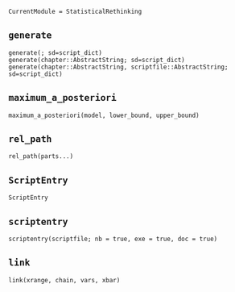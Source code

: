 ```@meta
CurrentModule = StatisticalRethinking
```

## `generate`
```@docs
generate(; sd=script_dict)
generate(chapter::AbstractString; sd=script_dict)
generate(chapter::AbstractString, scriptfile::AbstractString; sd=script_dict)
```

## `maximum_a_posteriori`
```@docs
maximum_a_posteriori(model, lower_bound, upper_bound)
```

## `rel_path`
```@docs
rel_path(parts...)
```

## `ScriptEntry`
```@docs
ScriptEntry
```

## `scriptentry`
```@docs
scriptentry(scriptfile; nb = true, exe = true, doc = true)
```

## `link`
```@docs
link(xrange, chain, vars, xbar) 
```